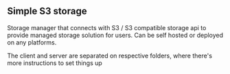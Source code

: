 ## Simple S3 storage

Storage manager that connects with S3 / S3 compatible storage api to provide managed storage solution for users. Can be self hosted or deployed on any platforms.

The client and server are separated on respective folders, where there's more instructions to set things up 
